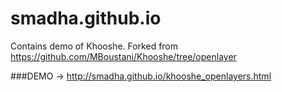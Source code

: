 # smadha.github.io

Contains demo of Khooshe. Forked from https://github.com/MBoustani/Khooshe/tree/openlayer

###DEMO -> http://smadha.github.io/khooshe_openlayers.html
